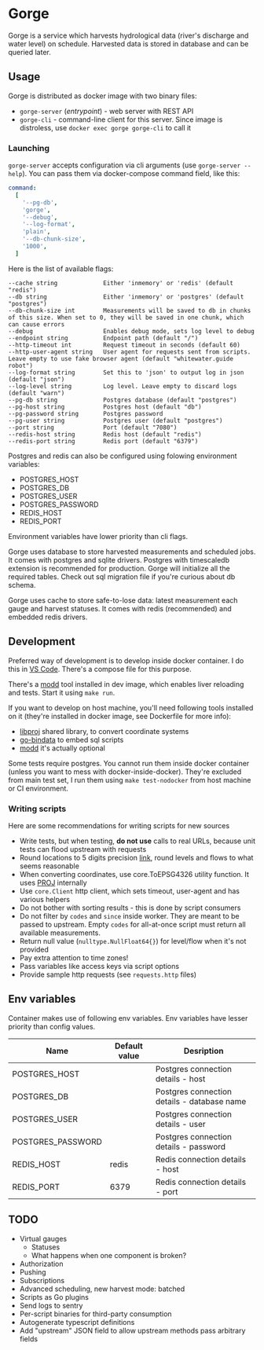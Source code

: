 # Gorge

Gorge is a service which harvests hydrological data (river's discharge and water level) on schedule. 
Harvested data is stored in database and can be queried later.

## Usage

Gorge is distributed as docker image with two binary files:

- `gorge-server` (_entrypoint_) - web server with REST API
- `gorge-cli` - command-line client for this server. Since image is distroless, use `docker exec gorge gorge-cli` to call it

### Launching

`gorge-server` accepts configuration via cli arguments (use `gorge-server --help`). You can pass them via docker-compose command field, like this:

```yaml
command:
  [
    '--pg-db',
    'gorge',
    '--debug',
    '--log-format',
    'plain',
    '--db-chunk-size',
    '1000',
  ]
```

Here is the list of available flags:
```
--cache string             Either 'inmemory' or 'redis' (default "redis")
--db string                Either 'inmemory' or 'postgres' (default "postgres")
--db-chunk-size int        Measurements will be saved to db in chunks of this size. When set to 0, they will be saved in one chunk, which can cause errors
--debug                    Enables debug mode, sets log level to debug
--endpoint string          Endpoint path (default "/")
--http-timeout int         Request timeout in seconds (default 60)
--http-user-agent string   User agent for requests sent from scripts. Leave empty to use fake browser agent (default "whitewater.guide robot")
--log-format string        Set this to 'json' to output log in json (default "json")
--log-level string         Log level. Leave empty to discard logs (default "warn")
--pg-db string             Postgres database (default "postgres")
--pg-host string           Postgres host (default "db")
--pg-password string       Postgres password
--pg-user string           Postgres user (default "postgres")
--port string              Port (default "7080")
--redis-host string        Redis host (default "redis")
--redis-port string        Redis port (default "6379")
```

Postgres and redis can also be configured using folowing environment variables:
  - POSTGRES_HOST
  - POSTGRES_DB
  - POSTGRES_USER
  - POSTGRES_PASSWORD
  - REDIS_HOST
  - REDIS_PORT

Environment variables have lower priority than cli flags.   

Gorge uses database to store harvested measurements and scheduled jobs. It comes with postgres and sqlite drivers. Postgres with timescaledb extension is recommended for production. Gorge will initialize all the required tables. Check out sql migration file if you're curious about db schema.

Gorge uses cache to store safe-to-lose data: latest measurement each gauge and harvest statuses. It comes with redis (recommended) and embedded redis drivers.

## Development

Preferred way of development is to develop inside docker container. I do this in [VS Code](https://code.visualstudio.com/docs/remote/containers). There's a compose file for this purpose.

There's a [modd](https://github.com/cortesi/modd) tool installed in dev image, which enables liver reloading and tests. Start it using `make run`. 

If you want to develop on host machine, you'll need following tools installed on it (they're installed in docker image, see Dockerfile for more info):
  - [libproj](https://proj.org/) shared library, to convert coordinate systems
  - [go-bindata](https://github.com/go-bindata/go-bindata) to embed sql scripts
  - [modd](https://github.com/cortesi/modd) it's actually optional

Some tests require postgres. You cannot run them inside docker container (unless you want to mess with docker-inside-docker). They're excluded from main test set, I run them using `make test-nodocker` from host machine or CI environment.

### Writing scripts

Here are some recommendations for writing scripts for new sources

- Write tests, but when testing, **do not use** calls to real URLs, because unit tests can flood upstream with requests
- Round locations to 5 digits precision [link](https://en.wikipedia.org/wiki/Decimal_degrees), round levels and flows to what seems reasonable
- When converting coordinates, use core.ToEPSG4326 utility function. It uses [PROJ](https://github.com/pebbe/proj) internally
- Use `core.Client` http client, which sets timeout, user-agent and has various helpers
- Do not bother with sorting results - this is done by script consumers
- Do not filter by `codes` and `since` inside worker. They are meant to be passed to upstream. Empty `codes` for all-at-once script must return all available measurements.
- Return null value (`nulltype.NullFloat64{}`) for level/flow when it's not provided
- Pay extra attention to time zones!
- Pass variables like access keys via script options
- Provide sample http requests (see `requests.http` files)


## Env variables

Container makes use of following env variables. Env variables have lesser priority than config values.

| Name                 | Default value             | Desription                                                                                                                                                                                                                                    |
| -------------------- | ------------------------- | --------------------------------------------------------------------------------------------------------------------------------------------------------------------------------------------------------------------------------------------- |
| POSTGRES_HOST        |                           | Postgres connection details - host                                                                                                                                                                                             |
| POSTGRES_DB          |                           | Postgres connection details - database name                                                                                                                                                                                    |
| POSTGRES_USER        |                           | Postgres connection details - user                                                                                                                                                                                             |
| POSTGRES_PASSWORD    |                           | Postgres connection details - password                                                                                                                                                                                         |
| REDIS_HOST           | redis                     | Redis connection details - host                                                                                                                                                                                                               |
| REDIS_PORT           | 6379                      | Redis connection details - port                                                                                                                                                                                                               |

## TODO

- Virtual gauges
  - Statuses
  - What happens when one component is broken?
- Authorization
- Pushing
- Subscriptions
- Advanced scheduling, new harvest mode: batched
- Scripts as Go plugins
- Send logs to sentry
- Per-script binaries for third-party consumption
- Autogenerate typescript definitions
- Add "upstream" JSON field to allow upstream methods pass arbitrary fields